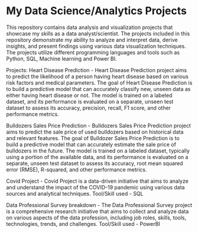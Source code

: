 # My Data Science/Analytics Projects

This repository contains data analysis and visualization projects that showcase my skills as a data analyst/scientist. The projects included in this repository demonstrate my ability to analyze and interpret data, derive insights, and present findings using various data visualization techniques. The projects utilize different programming languages and tools such as Python, SQL, Machine learning and Power BI.

Projects:
Heart Disease Prediction -
Heart Disease Prediction project aims to predict the likelihood of a person having heart disease based on various risk factors and medical parameters. 
The goal of Heart Disease Prediction is to build a predictive model that can accurately classify new, unseen data as either having heart disease or not. The model is trained on a labeled dataset, and its performance is evaluated on a separate, unseen test dataset to assess its accuracy, precision, recall, F1 score, and other performance metrics.

Bulldozers Sales Price Prediction - 
Bulldozers Sales Price Prediction project aims to predict the sale price of used bulldozers based on historical data and relevant features. The goal of Bulldozer Sales Price Prediction is to build a predictive model that can accurately estimate the sale price of bulldozers in the future. The model is trained on a labeled dataset, typically using a portion of the available data, and its performance is evaluated on a separate, unseen test dataset to assess its accuracy, root mean squared error (RMSE), R-squared, and other performance metrics.

Covid Project - 
Covid Project is a data-driven initiative that aims to analyze and understand the impact of the COVID-19 pandemic using various data sources and analytical techniques.
Tool/Skill used - SQL

Data Professional Survey breakdown -
The Data Professional Survey project is a comprehensive research initiative that aims to collect and analyze data on various aspects of the data profession, including job roles, skills, tools, technologies, trends, and challenges. 
Tool/Skill used - PowerBI

